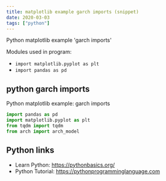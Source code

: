 ```yaml
---
title: matplotlib example garch imports (snippet)
date: 2020-03-03
tags: ["python"]
---
```

Python matplotlib example 'garch imports'


Modules used in program: 
* `import matplotlib.pyplot as plt`
* `import pandas as pd`

## python garch imports

Python matplotlib example: garch imports

```python
import pandas as pd
import matplotlib.pyplot as plt
from tqdm import tqdm
from arch import arch_model

```

## Python links

- Learn Python: https://pythonbasics.org/
- Python Tutorial: https://pythonprogramminglanguage.com

